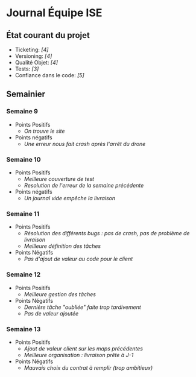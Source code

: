 # Journal Équipe ISE


## État courant du projet

  - Ticketing: _[4]_
  - Versioning: _[4]_
  - Qualité Objet: _[4]_
  - Tests: _[3]_
  - Confiance dans le code: _[5]_

## Semainier

### Semaine 9

  - Points Positifs
    - _On trouve le site_
  - Points négatifs
    - _Une erreur nous fait crash après l'arrêt du drone_   

### Semaine 10 

 - Points Positifs
    - _Meilleure couverture de test_
    - _Resolution de l'erreur de la semaine précédente_
 - Points négatifs
    - _Un journal vide empêche la livraison_
    
### Semaine 11

 - Points Positifs
    - _Résolution des différents bugs : pas de crash, pas de problème de livraison_
    - _Meilleure définition des tâches_
 - Points Négatifs
    - _Pas d'ajout de valeur au code pour le client_
    
### Semaine 12

 - Points Positifs
    - _Meilleure gestion des tâches_
 - Points Négatifs
    - _Dernière tâche "oubliée" faite trop tardivement_
    - _Pas de valeur ajoutée_
    
### Semaine 13
 - Points Positifs
    - _Ajout de valeur client sur les maps précédentes_
    - _Meilleure organisation : livraison prête à J-1_
 - Points Négatifs
    - _Mauvais choix du contrat à remplir (trop ambitieux)_